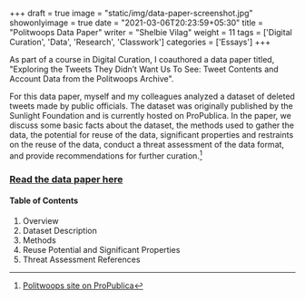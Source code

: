 +++
draft = true
image = "static/img/data-paper-screenshot.jpg"
showonlyimage = true
date = "2021-03-06T20:23:59+05:30"
title = "Politwoops Data Paper"
writer = "Shelbie Vilag"
weight = 11
tags = ['Digital Curation', 'Data', 'Research', 'Classwork']
categories = ['Essays']
+++

As part of a course in Digital Curation, I coauthored a data paper titled, "Exploring the Tweets They Didn’t Want Us To See: Tweet Contents and Account Data from the Politwoops Archive".
<!--more-->

For this data paper, myself and my colleagues analyzed a dataset of deleted tweets made by public officials. The dataset was originally published by the Sunlight Foundation and is currently hosted on ProPublica. In the paper, we discuss some basic facts about the dataset, the methods used to gather the data, the potential for reuse of the data, significant properties and restraints on the reuse of the data, conduct a threat assessment of the data format, and provide recommendations for further curation.[^1]

### [Read the data paper here](https://svilag.github.io/SI667-Data-Paper/)

#### Table of Contents

1. Overview 
2. Dataset Description 
3. Methods 
4. Reuse Potential and Significant Properties 
5. Threat Assessment References

[^1]: [Politwoops site on ProPublica](https://projects.propublica.org/politwoops/)
